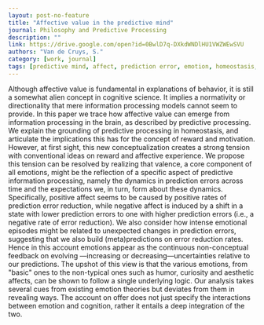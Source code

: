 ```yaml
---
layout: post-no-feature
title: "Affective value in the predictive mind"
journal: Philosophy and Predictive Processing
description: ""
link: https://drive.google.com/open?id=0BwlD7q-DXkdWNDlHU1VWZWEwSVU
authors: "Van de Cruys, S."
category: [work, journal]
tags: [predictive mind, affect, prediction error, emotion, homeostasis, value, valence, dark room problem, reward, uncertainty]
---
```


Although affective value is fundamental in explanations of behavior, it is still a somewhat alien concept in cognitive science. It implies a normativity or directionality that mere information processing models cannot seem to provide. In this paper we trace how affective value can emerge from information processing in the brain, as described by predictive processing. We explain the grounding of predictive processing in homeostasis, and articulate the implications this has for the concept of reward and motivation. However, at first sight, this new conceptualization creates a strong tension with conventional ideas on reward and affective experience. We propose this tension can be resolved by realizing that valence, a core component of all emotions, might be the reflection of a specific aspect of predictive information processing, namely the dynamics in prediction errors across time and the expectations we, in turn, form about these dynamics. Specifically, positive affect seems to be caused by positive rates of prediction error reduction, while negative affect is induced by a shift in a state with lower prediction errors to one with higher prediction errors (i.e., a negative rate of error reduction). We also consider how intense emotional episodes might be related to unexpected changes in prediction errors, suggesting that we also build (meta)predictions on error reduction rates. Hence in this account emotions appear as the continuous non-conceptual feedback on evolving —increasing or decreasing—uncertainties relative to our predictions. The upshot of this view is that the various emotions, from "basic" ones to the non-typical ones such as humor, curiosity and aesthetic affects, can be shown to follow a single underlying logic. Our analysis takes several cues from existing emotion theories but deviates from them in revealing ways. The account on offer does not just specify the interactions between emotion and cognition, rather it entails a deep integration of the two.

